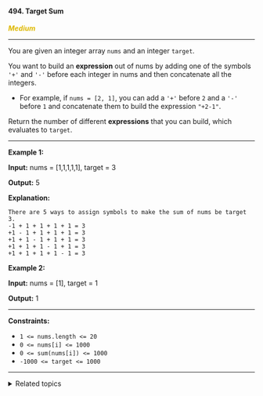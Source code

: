 #### 494. Target Sum

<span style="color:#deb800">***Medium***</span>
___

You are given an integer array `nums` and an integer `target`.

You want to build an **expression** out of nums by adding one of the symbols `'+'` and `'-'` before each integer in nums and then concatenate all the integers.

*   For example, if `nums = [2, 1]`, you can add a `'+'` before `2` and a `'-'` before `1` and concatenate them to build the expression `"+2-1"`.

Return the number of different **expressions** that you can build, which evaluates to `target`.
___

**Example 1:**

**Input:** nums = [1,1,1,1,1], target = 3

**Output:** 5

**Explanation:**

    There are 5 ways to assign symbols to make the sum of nums be target 3.
    -1 + 1 + 1 + 1 + 1 = 3
    +1 - 1 + 1 + 1 + 1 = 3
    +1 + 1 - 1 + 1 + 1 = 3
    +1 + 1 + 1 - 1 + 1 = 3
    +1 + 1 + 1 + 1 - 1 = 3 

**Example 2:**

**Input:** nums = [1], target = 1

**Output:** 1 
___

**Constraints:**

*   `1 <= nums.length <= 20`
*   `0 <= nums[i] <= 1000`
*   `0 <= sum(nums[i]) <= 1000`
*   `-1000 <= target <= 1000`
___

<details><summary>Related topics</summary>

[#Array](https://leetcode.com/tag/array/)
[#Dynamic Programming](https://leetcode.com/tag/dynamic-programming/)
[#Backtracking](https://leetcode.com/tag/backtracking/)

</details>
